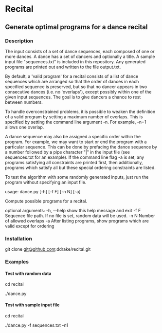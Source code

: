 # Recital

## Generate optimal programs for a dance recital

### Description  
The input consists of a set of dance sequences, each composed of one or more dances.  A dance has a set of dancers and optionally a title.  A sample input file "sequences.txt" is included in this repository.  Any generated programs are printed out and written to the file output.txt.

By default, a 'valid program' for a recital consists of a list of dance sequences which are arranged so that the order of dances in each specified sequence is preserved, but so that no dancer appears in two consecutive dances (i.e. no 'overlaps'), except possibly within one of the given input sequences.  The goal is to give dancers a chance to rest between numbers.

To handle overconstrained problems, it is possible to weaken the definition of a valid program by setting a maximum number of overlaps.  This is specified by setting the command line argument -n.  For example, -n=1 allows one overlap.

A dance sequence may also be assigned a specific order within the program.  For example, we may want to start or end the program with a particular sequence.  This can be done by prefacing the dance sequence by a number followed by a pipe character "|" in the input file (see sequences.txt for an example).  If the command line flag -a is set, any programs satisfying all constraints are printed first, then additionally, programs which satisfy all but these special ordering constraints are listed.

To test the algorithm with some randomly generated inputs, just run the program without specifying an input file.

usage: dance.py [-h] [-f F] [-n N] [-a]

Compute possible programs for a recital.

optional arguments:
  -h, --help  show this help message and exit
  -f F        Sequence file path. If no file is set, random data will be used.
  -n N        Number of allowed overlaps
  -a          After listing programs, show programs which are valid except for
              ordering
### Installation
git clone git@github.com:ddrake/recital.git 

### Examples 

#### Test with random data
cd recital

./dance.py

#### Test with sample input file
cd recital

./dance.py -f sequences.txt -n1

